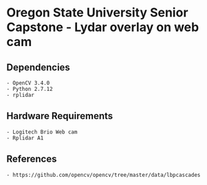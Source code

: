 # Oregon State University Senior Capstone - Lydar overlay on web cam 

## Dependencies
	- OpenCV 3.4.0
	- Python 2.7.12
	- rplidar

## Hardware Requirements
	- Logitech Brio Web cam
	- Rplidar A1

## References
	- https://github.com/opencv/opencv/tree/master/data/lbpcascades